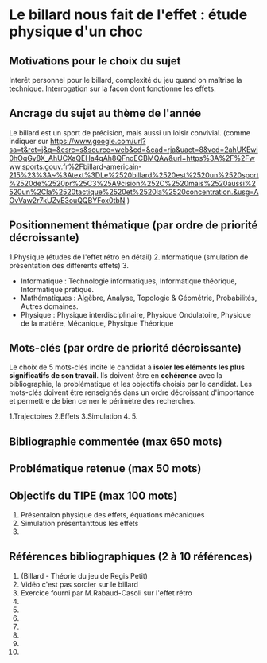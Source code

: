 # Le billard nous fait de l'effet : étude physique d'un choc

## Motivations pour le choix du sujet
Interêt personnel pour le billard, complexité du jeu quand on maîtrise la technique. Interrogation sur la façon dont fonctionne les effets.

## Ancrage du sujet au thème de l'année
Le billard est un sport de précision, mais aussi un loisir convivial. (comme indiquer sur https://www.google.com/url?sa=t&rct=j&q=&esrc=s&source=web&cd=&cad=rja&uact=8&ved=2ahUKEwi0hOqGy8X_AhUCXaQEHa4gAh8QFnoECBMQAw&url=https%3A%2F%2Fwww.sports.gouv.fr%2Fbillard-americain-215%23%3A~%3Atext%3DLe%2520billard%2520est%2520un%2520sport%2520de%2520pr%25C3%25A9cision%252C%2520mais%2520aussi%2520un%2Cla%2520tactique%2520et%2520la%2520concentration.&usg=AOvVaw2r7kUZvE3ouQQBYFox0tbN )

## Positionnement thématique (par ordre de priorité décroissante)

1.Physique (études de l'effet rétro en détail)
2.Informatique (smulation de présentation des différents effets)
3.

- Informatique : Technologie informatiques, Informatique théorique, Informatique pratique.
- Mathématiques : Algèbre, Analyse, Topologie & Géométrie, Probabilités, Autres domaines.
- Physique : Physique interdisciplinaire, Physique Ondulatoire, Physique de la matière, Mécanique, Physique Théorique


## Mots-clés (par ordre de priorité décroissante)

Le choix de 5 mots-clés incite le candidat à **isoler les éléments les plus significatifs de son travail**. Ils doivent être en **cohérence** avec la bibliographie, la problématique et les objectifs choisis par le candidat. Les mots-clés doivent être renseignés dans un ordre décroissant d'importance et permettre de bien cerner le périmètre des recherches.

1.Trajectoires
2.Effets
3.Simulation
4.
5.


## Bibliographie commentée (max 650 mots)



## Problématique retenue (max 50 mots)


## Objectifs du TIPE (max 100 mots)

1. Présentaion physique des effets, équations mécaniques 
2. Simulation présentanttous les effets
3.


## Références bibliographiques (2 à 10 références)

1. (Billard - Théorie du jeu de Regis Petit)
2. Vidéo c'est pas sorcier sur le billard
3. Exercice fourni par M.Rabaud-Casoli sur l'effet rétro
4. 
5. 
6. 
7. 
8. 
9. 
10. 

